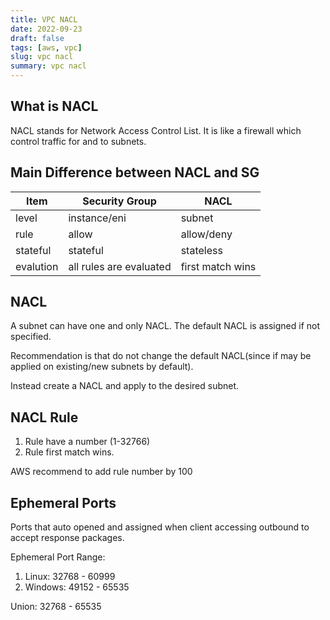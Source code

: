 ```yaml
---
title: VPC NACL
date: 2022-09-23
draft: false
tags: [aws, vpc]
slug: vpc nacl
summary: vpc nacl
---
```


## What is NACL

NACL stands for Network Access Control List. It is like a firewall which control traffic for and to subnets.

## Main Difference between NACL and SG

| Item      | Security Group          | NACL             |
| --------- | ----------------------- | ---------------- |
| level     | instance/eni            | subnet           |
| rule      | allow                   | allow/deny       |
| stateful  | stateful                | stateless        |
| evalution | all rules are evaluated | first match wins |

## NACL

A subnet can have one and only NACL. The default NACL is assigned if not specified.

Recommendation is that do not change the default NACL(since if may be applied on existing/new subnets by default).

Instead create a NACL and apply to the desired subnet.

## NACL Rule

1. Rule have a number (1-32766)
1. Rule first match wins.

AWS recommend to add rule number by 100

## Ephemeral Ports

Ports that auto opened and assigned when client accessing outbound to accept response packages.

Ephemeral Port Range:

1. Linux: 32768 - 60999
1. Windows: 49152 - 65535

Union: 32768 - 65535
